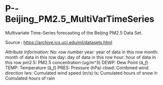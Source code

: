 # P--Beijing_PM2.5_MultiVarTimeSeries

Multivariate Time-Series forecasting of the Beijing PM2.5 Data Set.

Source : https://archive.ics.uci.edu/ml/datasets.html


_Attribute Information:_
No:     row number
year:   year of data in this row
month:  month of data in this row
day:    day of data in this row
hour:   hour of data in this row
pm2.5:  PM2.5 concentration (ug/m^3)
DEWP:   Dew Point (â„ƒ)
TEMP:   Temperature (â„ƒ)
PRES:   Pressure (hPa)
cbwd:   Combined wind direction
Iws:    Cumulated wind speed (m/s)
Is:     Cumulated hours of snow
Ir:     Cumulated hours of rain


	

